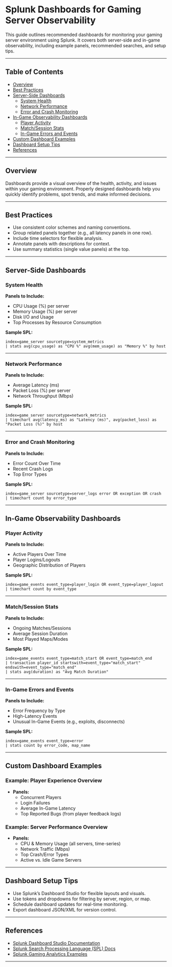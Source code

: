 # Splunk Dashboards for Gaming Server Observability

This guide outlines recommended dashboards for monitoring your gaming server environment using Splunk. It covers both server-side and in-game observability, including example panels, recommended searches, and setup tips.

---

## Table of Contents

- [Overview](#overview)
- [Best Practices](#best-practices)
- [Server-Side Dashboards](#server-side-dashboards)
  - [System Health](#system-health)
  - [Network Performance](#network-performance)
  - [Error and Crash Monitoring](#error-and-crash-monitoring)
- [In-Game Observability Dashboards](#in-game-observability-dashboards)
  - [Player Activity](#player-activity)
  - [Match/Session Stats](#matchsession-stats)
  - [In-Game Errors and Events](#in-game-errors-and-events)
- [Custom Dashboard Examples](#custom-dashboard-examples)
- [Dashboard Setup Tips](#dashboard-setup-tips)
- [References](#references)

---

## Overview

Dashboards provide a visual overview of the health, activity, and issues within your gaming environment. Properly designed dashboards help you quickly identify problems, spot trends, and make informed decisions.

---

## Best Practices

- Use consistent color schemes and naming conventions.
- Group related panels together (e.g., all latency panels in one row).
- Include time selectors for flexible analysis.
- Annotate panels with descriptions for context.
- Use summary statistics (single value panels) at the top.

---

## Server-Side Dashboards

### System Health

**Panels to Include:**
- CPU Usage (%) per server
- Memory Usage (%) per server
- Disk I/O and Usage
- Top Processes by Resource Consumption

**Sample SPL:**
```spl
index=game_server sourcetype=system_metrics
| stats avg(cpu_usage) as "CPU %" avg(mem_usage) as "Memory %" by host
```

---

### Network Performance

**Panels to Include:**
- Average Latency (ms)
- Packet Loss (%) per server
- Network Throughput (Mbps)

**Sample SPL:**
```spl
index=game_server sourcetype=network_metrics
| timechart avg(latency_ms) as "Latency (ms)", avg(packet_loss) as "Packet Loss (%)" by host
```

---

### Error and Crash Monitoring

**Panels to Include:**
- Error Count Over Time
- Recent Crash Logs
- Top Error Types

**Sample SPL:**
```spl
index=game_server sourcetype=server_logs error OR exception OR crash
| timechart count by error_type
```

---

## In-Game Observability Dashboards

### Player Activity

**Panels to Include:**
- Active Players Over Time
- Player Logins/Logouts
- Geographic Distribution of Players

**Sample SPL:**
```spl
index=game_events event_type=player_login OR event_type=player_logout
| timechart count by event_type
```

---

### Match/Session Stats

**Panels to Include:**
- Ongoing Matches/Sessions
- Average Session Duration
- Most Played Maps/Modes

**Sample SPL:**
```spl
index=game_events event_type=match_start OR event_type=match_end
| transaction player_id startswith=event_type="match_start" endswith=event_type="match_end"
| stats avg(duration) as "Avg Match Duration"
```

---

### In-Game Errors and Events

**Panels to Include:**
- Error Frequency by Type
- High-Latency Events
- Unusual In-Game Events (e.g., exploits, disconnects)

**Sample SPL:**
```spl
index=game_events event_type=error
| stats count by error_code, map_name
```

---

## Custom Dashboard Examples

### Example: Player Experience Overview

- **Panels:**  
  - Concurrent Players  
  - Login Failures  
  - Average In-Game Latency  
  - Top Reported Bugs (from player feedback logs)

### Example: Server Performance Overview

- **Panels:**  
  - CPU & Memory Usage (all servers, time-series)  
  - Network Traffic (Mbps)  
  - Top Crash/Error Types  
  - Active vs. Idle Game Servers

---

## Dashboard Setup Tips

- Use Splunk’s Dashboard Studio for flexible layouts and visuals.
- Use tokens and dropdowns for filtering by server, region, or map.
- Schedule dashboard updates for real-time monitoring.
- Export dashboard JSON/XML for version control.

---

## References

- [Splunk Dashboard Studio Documentation](https://docs.splunk.com/Documentation/Splunk/latest/DashStudio/DashboardStudio)
- [Splunk Search Processing Language (SPL) Docs](https://docs.splunk.com/Documentation/Splunk/latest/SearchReference/Whatsinthismanual)
- [Splunk Gaming Analytics Examples](https://lantern.splunk.com/Observability/Game_server_monitoring)

---
